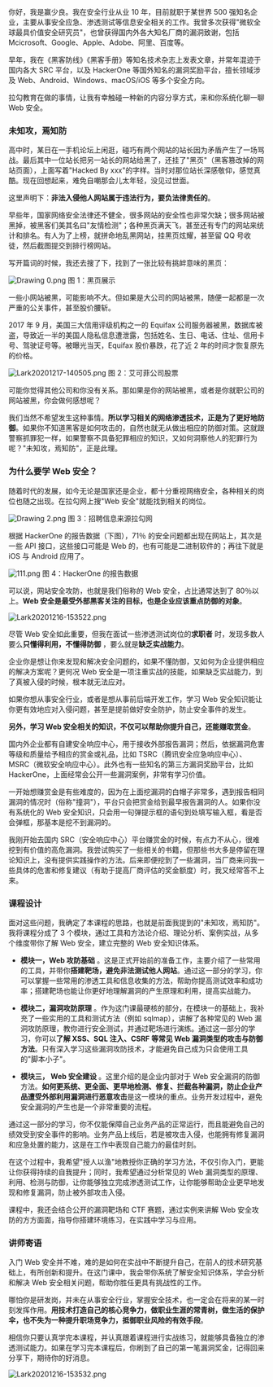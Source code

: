 你好，我是赢少良。我在安全行业从业 10 年，目前就职于某世界 500 强知名企业，主要从事安全应急、渗透测试等信息安全相关的工作。我曾多次获得"微软全球最具价值安全研究员"，也曾获得国内外各大知名厂商的漏洞致谢，包括 Mcicrosoft、Google、Apple、Adobe、阿里、百度等。

早年，我在《黑客防线》《黑客手册》等知名技术杂志上发表文章，并常年混迹于国内各大 SRC 平台，以及 HackerOne 等国外知名的漏洞奖励平台，擅长领域涉及 Web、Android、Windows、macOS/iOS 等多个安全方向。

拉勾教育在做的事情，让我有幸触碰一种新的内容分享方式，来和你系统化聊一聊 Web 安全。

### 未知攻，焉知防

高中时，某日在一手机论坛上闲逛，碰巧有两个网站的站长因为矛盾产生了一场骂战。最后其中一位站长把另一站长的网站给黑了，还挂了"黑页"（黑客篡改掉的网站页面），上面写着"Hacked By xxx"的字样。当时对那位站长深感敬仰，感觉真酷。现在回想起来，难免自嘲那会儿太年轻，没见过世面。

这里声明下：**非法入侵他人网站属于违法行为，要负法律责任的**。

早些年，国家网络安全法律还不健全，很多网站的安全性也非常欠缺；很多网站被黑掉，被黑客们美其名曰"友情检测"；各种黑页满天飞，甚至还有专门的网站来统计和排名。有人为了上榜，就拼命地乱黑网站，挂黑页炫耀，甚至留 QQ 号收徒，然后截图提交到排行榜网站。

写开篇词的时候，我还去搜了下，找到了一张比较有挑衅意味的黑页：

<Image alt="Drawing 0.png" src="https://s0.lgstatic.com/i/image/M00/8A/2D/Ciqc1F_ZrguAajCFAAFOa2Rk5Uk706.png"/>  
图 1：黑页展示

一些小网站被黑，可能影响不大。但如果是大公司的网站被黑，随便一起都是一次严重的公关事件，甚至股价腰斩。

2017 年 9 月，美国三大信用评级机构之一的 Equifax 公司服务器被黑，数据库被盗，导致近一半的美国人隐私信息遭泄露，包括姓名、生日、电话、住址、信用卡号、驾驶证号等。被曝光当天，Equifax 股价暴跌，花了近 2 年的时间才恢复原先的价格。

<Image alt="Lark20201217-140505.png" src="https://s0.lgstatic.com/i/image2/M01/02/C6/Cip5yF_a9VmAT09FAANFJ_1ui88407.png"/>  
图 2：艾可菲公司股票

可能你觉得其他公司和你没有关系。那如果是你的网站被黑，或者是你就职公司的网站被黑，你会做何感想呢？

我们当然不希望发生这种事情。**所以学习相关的网络渗透技术，正是为了更好地防御**。如果你不知道黑客是如何攻击的，自然也就无从做出相应的防御对策。这就跟警察抓罪犯一样，如果警察不具备犯罪相应的知识，又如何洞察他人的犯罪行为呢？"未知攻，焉知防"，正是此理。

### 为什么要学 Web 安全？

随着时代的发展，如今无论是国家还是企业，都十分重视网络安全，各种相关的岗位也随之出现。在拉勾网上搜"Web 安全"就能找到相关的岗位。

<Image alt="Drawing 2.png" src="https://s0.lgstatic.com/i/image2/M01/02/0C/Cip5yF_ZrimAa4buAAGDyX9tPm4751.png"/>  
图 3：招聘信息来源拉勾网

根据 HackerOne 的报告数据（下图），71％ 的安全问题都出现在网站上，其次是一些 API 接口，这些接口可能是 Web 的，也有可能是二进制软件的；再往下就是 iOS 与 Android 应用了。

<Image alt="111.png" src="https://s0.lgstatic.com/i/image2/M01/02/C7/Cip5yF_a9iqAG5wmAAEiks_na48436.png"/>  
图 4：HackerOne 的报告数据

可以说，网站安全攻防，也就是我们俗称的 Web 安全，占比通常达到了 80％以上。**Web 安全是最受外部黑客关注的目标，也是企业应该重点防御的对象**。

<Image alt="Lark20201216-153522.png" src="https://s0.lgstatic.com/i/image/M00/8A/35/Ciqc1F_ZuTOAAN8RAAUzN1R2YTo837.png"/>

尽管 Web 安全如此重要，但我在面试一些渗透测试岗位的**求职者** 时，发现多数人要么**只懂得利用，不懂得防御** ，要么就是**缺乏实战能力**。

企业你是想让你来发现和解决安全问题的，如果不懂防御，又如何为企业提供相应的解决方案呢？更何况 Web 安全是一项注重实战的技能，如果缺乏实战能力，到了真被入侵的时候，根本就无法应对。

如果你想从事安全行业，或者是想从事前后端开发工作，学习 Web 安全知识能让你更有效地应对入侵问题，甚至是提前做好安全防护，防止安全事件的发生。

**另外，学习 Web 安全相关的知识，不仅可以帮助你提升自己，还能赚取赏金**。

国内外企业都有自建安全响应中心，用于接收外部报告漏洞；然后，依据漏洞危害等级和质量给予相应的赏金或礼品，比如 TSRC（腾讯安全应急响应中心）、MSRC（微软安全响应中心）。此外也有一些知名的第三方漏洞奖励平台，比如 HackerOne，上面经常会公开一些漏洞案例，非常有学习价值。

一开始想赚赏金是有些难度的，因为在上面挖漏洞的白帽子非常多，遇到报告相同漏洞的情况时（俗称"撞洞"），平台只会把赏金给到最早报告漏洞的人。如果你没有系统化的 Web 安全知识，只会用一句弹提示框的语句到处填写输入框，看是否会弹框，那基本是挖不到漏洞的。

我刚开始去国内 SRC（安全响应中心）平台赚赏金的时候，有点力不从心，很难挖到有价值的高危漏洞。我尝试购买了一些相关的书籍，但那些书大多是停留在理论知识上，没有提供实践操作的方法。后来即便挖到了一些漏洞，当厂商来问我一些具体的危害和修复建议（有助于提高厂商评估的奖金额度）时，我又经常答不上来。

### 课程设计

面对这些问题，我确定了本课程的思路，也就是前面我提到的"未知攻，焉知防"。我将课程分成了 3 个模块，通过工具和方法论介绍、理论分析、案例实战，从多个维度带你了解 Web 安全，建立完整的 Web 安全知识体系。

* **模块一，Web 攻防基础** 。这是正式开始前的准备工作，主要介绍了一些常用的工具，并带你**搭建靶场，避免非法测试他人网站**。通过这一部分的学习，你可以掌握一些常用的渗透工具和信息收集的方法，帮助你提高测试效率和成功率；搭建靶场也能让你更好地理解漏洞的产生原理和利用，提高实战能力。

* **模块二，漏洞攻防原理** 。作为这门课最硬核的部分，在模块一的基础上，我补充了一些实用的工具和测试方法（例如 sqlmap），讲解了各种常见的 Web 漏洞攻防原理，教你进行安全测试，并通过靶场进行演练。通过这一部分的学习，你可以**了解 XSS、SQL 注入、CSRF 等常见 Web 漏洞类型的攻击与防御方法**。只有深入学习这些漏洞攻防技术，才能避免自己成为只会使用工具的"脚本小子"。

* **模块三， Web 安全建设** 。这里介绍的是企业内部对于 Web 安全漏洞的防御方法。**如何更系统、更全面、更早地检测、修复、拦截各种漏洞，防止企业产品遭受外部利用漏洞进行恶意攻击**是这一模块的重点。业务开发过程中，避免安全漏洞的产生也是一个非常重要的流程。

通过这一部分的学习，你不仅能保障自己业务产品的正常运行，而且能避免自己的绩效受到安全事件的影响。业务产品上线后，若是被攻击入侵，也能拥有修复漏洞和应急处置的能力，这是在工作中表现自己能力的最佳时刻。

在这个过程中，我希望"授人以渔"地教授你正确的学习方法，不仅引你入门，更能让你获得持续的自我提升；同时，我希望通过分析常见的 Web 漏洞类型的原理、利用、检测与防御，让你能够独立完成渗透测试工作，让你能够帮助企业更早地发现和修复漏洞，防止被外部攻击入侵。

课程中，我还会结合公开的漏洞靶场和 CTF 赛题，通过实例来讲解 Web 安全攻防的方方面面，指导你搭建环境练习，在实践中学习与应用。

### 讲师寄语

入门 Web 安全并不难，难的是如何在实战中不断提升自己，在前人的技术研究基础上，有所创新和提升。在这门课中，我会带你系统了解安全知识体系，学会分析和解决 Web 安全相关问题，帮助你胜任更具有挑战性的工作。

哪怕你是研发岗，并未在从事安全行业，掌握安全技术，也一定会在将来的某一时刻发挥作用。**用技术打造自己的核心竞争力，做职业生涯的常青树，做生活的保护伞，也不失为一种提升职场竞争力，抵御职业风险的有效手段**。

相信你只要认真学完本课程，并认真跟着课程进行实战练习，就能够具备独立的渗透测试能力。如果在学习完本课程后，你刷到了自己的第一笔漏洞奖金，记得回来分享下，期待你的好消息。

<Image alt="Lark20201216-153532.png" src="https://s0.lgstatic.com/i/image/M00/8A/40/CgqCHl_ZuSSANvb4AAVPDVOz1QI029.png"/>
